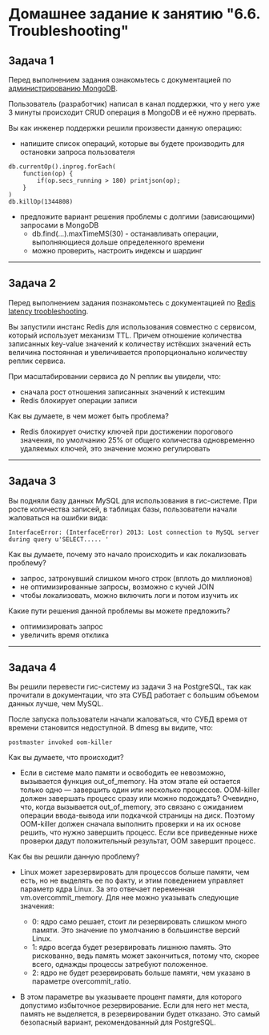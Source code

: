 # Домашнее задание к занятию "6.6. Troubleshooting"

## Задача 1

Перед выполнением задания ознакомьтесь с документацией по [администрированию MongoDB](https://docs.mongodb.com/manual/administration/).

Пользователь (разработчик) написал в канал поддержки, что у него уже 3 минуты происходит CRUD операция в MongoDB и её
нужно прервать.

Вы как инженер поддержки решили произвести данную операцию:
- напишите список операций, которые вы будете производить для остановки запроса пользователя
```
db.currentOp().inprog.forEach(
    function(op) {
        if(op.secs_running > 180) printjson(op);
    }
)
db.killOp(1344808)
```

- предложите вариант решения проблемы с долгими (зависающими) запросами в MongoDB
  - db.find(...).maxTimeMS(30) - останавливать операции, выполняющиеся дольше определенного времени
  - можно проверить, настроить индексы и шардинг


---
## Задача 2

Перед выполнением задания познакомьтесь с документацией по [Redis latency troobleshooting](https://redis.io/topics/latency).

Вы запустили инстанс Redis для использования совместно с сервисом, который использует механизм TTL.
Причем отношение количества записанных key-value значений к количеству истёкших значений есть величина постоянная и увеличивается пропорционально количеству реплик сервиса.

При масштабировании сервиса до N реплик вы увидели, что:
- сначала рост отношения записанных значений к истекшим
- Redis блокирует операции записи

Как вы думаете, в чем может быть проблема?
- Redis блокирует очистку ключей при достижении порогового значения, по умолчанию 25% от общего количества одновременно удаляемых ключей, это значение можно регулировать

---
## Задача 3

Вы подняли базу данных MySQL для использования в гис-системе. При росте количества записей, в таблицах базы, пользователи начали жаловаться на ошибки вида:

```log
InterfaceError: (InterfaceError) 2013: Lost connection to MySQL server during query u'SELECT..... '
```

Как вы думаете, почему это начало происходить и как локализовать проблему?
- запрос, затронувший слишком много строк (вплоть до миллионов)
- не оптимизированные запросы, возможно с кучей JOIN
- чтобы локализовать, можно включить логи и потом изучить их

Какие пути решения данной проблемы вы можете предложить?
- оптимизировать запрос
- увеличить время отклика

---
## Задача 4

Вы решили перевести гис-систему из задачи 3 на PostgreSQL, так как прочитали в документации, что эта СУБД работает с
большим объемом данных лучше, чем MySQL.

После запуска пользователи начали жаловаться, что СУБД время от времени становится недоступной. В dmesg вы видите, что:

`postmaster invoked oom-killer`

Как вы думаете, что происходит?
- Если в системе мало памяти и освободить ее невозможно, вызывается функция out_of_memory. На этом этапе ей остается только одно — завершить один или несколько процессов. OOM-killer должен завершать процесс сразу или можно подождать? Очевидно, что, когда вызывается out_of_memory, это связано с ожиданием операции ввода-вывода или подкачкой страницы на диск. Поэтому OOM-killer должен сначала выполнить проверки и на их основе решить, что нужно завершить процесс. Если все приведенные ниже проверки дадут положительный результат, OOM завершит процесс.

Как бы вы решили данную проблему?
- Linux может зарезервировать для процессов больше памяти, чем есть, но не выделять ее по факту, и этим поведением управляет параметр ядра Linux. За это отвечает переменная vm.overcommit_memory. Для нее можно указывать следующие значения:

  - 0: ядро само решает, стоит ли резервировать слишком много памяти. Это значение по умолчанию в большинстве версий Linux.
  - 1: ядро всегда будет резервировать лишнюю память. Это рискованно, ведь память может закончиться, потому что, скорее всего, однажды процессы затребуют положенное.
  - 2: ядро не будет резервировать больше памяти, чем указано в параметре overcommit_ratio.

- В этом параметре вы указываете процент памяти, для которого допустимо избыточное резервирование. Если для него нет места, память не выделяется, в резервировании будет отказано. Это самый безопасный вариант, рекомендованный для PostgreSQL.
